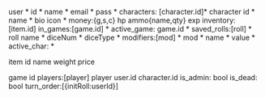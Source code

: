 
user *
	id *
	name *
	email *
	pass *
	characters: [character.id]*
		character
			id *
			name *
			bio
			icon *
			money:{g,s,c}
			hp
			ammo{name,qty}
			exp
			inventory: [item.id]
			in_games:[game.id] *
			active_game: game.id *
			saved_rolls:[roll] *
				roll
					name *
					diceNum *
					diceType *
					modifiers:[mod] *
						mod *
							name *
							value *
	active_char: *

item
	id
	name
	weight
	price

game
	id
	players:[player]
		player
			user.id
			character.id
			is_admin: bool
			is_dead: bool
	turn_order:[{initRoll:userId}]
